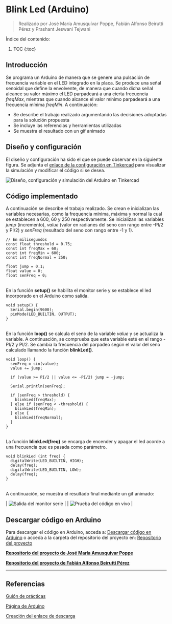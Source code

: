 # Blink Led (Arduino)
> Realizado por José María Amusquívar Poppe, Fabián Alfonso Beirutti Pérez y Prashant Jeswani Tejwani

Índice del contenido:

1. TOC
{:toc}

## Introducción
Se programa un Arduino de manera que se genere una pulsación de frecuencia variable en el LED integrado en la placa. 
Se produce una señal senoidal que define la envolvente, de manera que cuando dicha señal alcance su valor máximo el  LED  parpadeará  a  una cierta frecuencia *freqMax*, mientras que cuando alcance el valor mínimo parpadeará a una frecuencia mínima *freqMin*.  A continuación:

* Se describe el trabajo realizado argumentando las decisiones adoptadas para la solución propuesta
* Se incluye las referencias y herramientas utilizadas
* Se muestra el resultado con un gif animado

## Diseño y configuración 

El diseño y configuración ha sido el que se puede observar en la siguiente figura. Se adjunta el <a href=" https://www.tinkercad.com/things/cknacAsoMJE">enlace de la configuración en Tinkercad</a> para visualizar la simulación y modificar el código si se desea.

![](/My-Processing-Book/images/blink_led/blink-led-tinkercad-demo.gif "Diseño, configuración y simulación del Arduino en Tinkercad")

## Código implementado

A continuación se describe el trabajo realizado. Se crean e inicializan las variables necesarias, como la frequencia mínima, máxima y normal la cual se establecen a 600, 60 y 250 respectivamente. Se inicializan las variables *jump* (incremento), *value* (valor en radianes del seno con rango entre -PI/2 y PI/2) y *senFreq* (resultado del seno con rango entre -1 y 1). 

    // En milisegundos
    const float threshold = 0.75;
    const int freqMax = 60;
    const int freqMin = 600;
    const int freqNormal = 250;
    
    float jump = 0.1;
    float value = 0;
    float senFreq = 0;

<br>En la función **setup()** se habilita el monitor serie y se establece el led incorporado en el Arduino como salida.
    
    void setup() {  
      Serial.begin(9600);
      pinMode(LED_BUILTIN, OUTPUT);
    }

<br>En la función **loop()** se calcula el seno de la variable *value* y se actualiza la variable. A continuación, se comprueba que esta variable esté en el rango -PI/2 y PI/2. Se cambia la frecuencia del parpadeo según el valor del seno calculado llamando la función **blinkLed()**.

    void loop() {
      senFreq = sin(value);
      value += jump;

      if (value >= PI/2 || value <= -PI/2) jump = -jump;

      Serial.println(senFreq);

      if (senFreq > threshold) {
        blinkLed(freqMax);
      } else if (senFreq < -threshold) {
        blinkLed(freqMin);                       
      } else {
        blinkLed(freqNormal);
      }
    }
    
<br>La función **blinkLed(freq)** se encarga de encender y apagar el led acorde a una frecuencia que es pasada como parámetro. 
      
    void blinkLed (int freq) {
      digitalWrite(LED_BUILTIN, HIGH);  
      delay(freq);
      digitalWrite(LED_BUILTIN, LOW);    
      delay(freq);  
    }    
      
<br>A continuación, se muestra el resultado final mediante un gif animado: 

| ![](/My-Processing-Book/images/blink_led/blink-led-serial-demo.gif "Salida del monitor serie") |
| ![](https://media.giphy.com/media/xx9DkkDZIqvtpPQFNa/giphy.gif "Prueba del código en vivo") |


## Descargar código en Arduino
Para descargar el código en Arduino, acceda a: <a href="https://downgit.github.io/#/home?url=https://github.com/Prashant-JT/My-Processing-Book/tree/master/projects/blink_led">Descargar código en Arduino</a> o acceda a la carpeta del repositorio del proyecto en: <a href="https://github.com/Prashant-JT/My-Processing-Book/tree/master/projects/blink_led">Repositorio del proyecto</a>

<a href="https://josemap-99.github.io/2021/05/08/blink_led.html"><b>Repositorio del proyecto de José María Amusquívar Poppe</b></a>

<a href="#"><b>Repositorio del proyecto de Fabián Alfonso Beirutti Pérez</b></a>

---

## Referencias

[Guión de prácticas](https://ncvt-aep.ulpgc.es/cv/ulpgctp21/pluginfile.php/412240/mod_resource/content/37/CIU_Pr_cticas.pdf)

[Página de Arduino](https://www.arduino.cc/)

[Creación del enlace de descarga](https://downgit.github.io/#/home)
